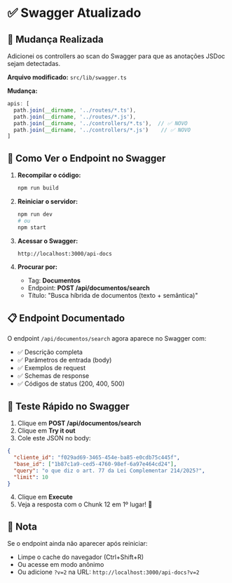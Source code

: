 # ✅ Swagger Atualizado

## 🔧 Mudança Realizada

Adicionei os controllers ao scan do Swagger para que as anotações JSDoc sejam detectadas.

**Arquivo modificado:** `src/lib/swagger.ts`

**Mudança:**
```typescript
apis: [
  path.join(__dirname, '../routes/*.ts'),
  path.join(__dirname, '../routes/*.js'),
  path.join(__dirname, '../controllers/*.ts'),  // ✅ NOVO
  path.join(__dirname, '../controllers/*.js')    // ✅ NOVO
]
```

## 🚀 Como Ver o Endpoint no Swagger

1. **Recompilar o código:**
   ```bash
   npm run build
   ```

2. **Reiniciar o servidor:**
   ```bash
   npm run dev
   # ou
   npm start
   ```

3. **Acessar o Swagger:**
   ```
   http://localhost:3000/api-docs
   ```

4. **Procurar por:**
   - Tag: **Documentos**
   - Endpoint: **POST /api/documentos/search**
   - Título: "Busca híbrida de documentos (texto + semântica)"

## 📋 Endpoint Documentado

O endpoint `/api/documentos/search` agora aparece no Swagger com:

- ✅ Descrição completa
- ✅ Parâmetros de entrada (body)
- ✅ Exemplos de request
- ✅ Schemas de response
- ✅ Códigos de status (200, 400, 500)

## 🎯 Teste Rápido no Swagger

1. Clique em **POST /api/documentos/search**
2. Clique em **Try it out**
3. Cole este JSON no body:

```json
{
  "cliente_id": "f029ad69-3465-454e-ba85-e0cdb75c445f",
  "base_id": ["1b87c1a9-ced5-4760-98ef-6a97e464cd24"],
  "query": "o que diz o art. 77 da Lei Complementar 214/2025?",
  "limit": 10
}
```

4. Clique em **Execute**
5. Veja a resposta com o Chunk 12 em 1º lugar! 🎉

## 📝 Nota

Se o endpoint ainda não aparecer após reiniciar:
- Limpe o cache do navegador (Ctrl+Shift+R)
- Ou acesse em modo anônimo
- Ou adicione `?v=2` na URL: `http://localhost:3000/api-docs?v=2`
